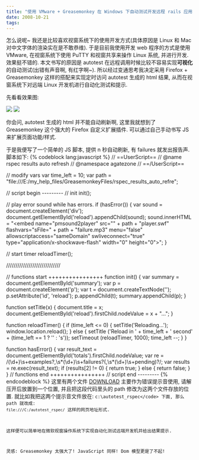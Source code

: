 ```yaml
---
title: "使用 VMware + Greasemonkey 在 Windows 下自动测试开发远程 rails 应用"
date: 2008-10-21
tags:
---
```


怎么说呢~ 我还是比较喜欢视窗系统下的使用开发方式(具体原因是 Linux 和 Mac 对中文字体的渲染实在是不敢恭维). 于是目前我使用开发 web 程序的方式是使用 VMware, 在视窗系统下使用 PuTTY 和视窗共享来操作 Linux 系统, 并进行开发. 效果挺不错的. 本文书写的原因是 autotest 在远程调用时候比较不容易实现<strong>可视化</strong>的自动测试(出错有声音啊, 有红字啊~). 所以经过变通思考我决定采用 Firefox + Greasemonkey 这样的搭配来实现定时访问 autotest 生成的 html 结果, 从而在视窗系统下对远端 Linux 开发机进行自动化测试和提示.

先看看效果图:

<img src="/images/archive/2008/10/rspec_linux_windows_layout.png" />

<img src="/images/archive/2008/10/rspec_linux_windows_result.png" />

你会问, autotest 生成的 html 并不能自动刷新啊, 这里我就想到了 Greasemonkey 这个强大的 Firefox 自定义扩展插件. 可以通过自己手动书写 JS 来扩展页面功能/样式.

于是我便写了一个简单的 JS 脚本, 提供 n 秒自动刷新, 有 failures 就发出报告声. 脚本如下:
{% codeblock lang:javascript %}
// ==UserScript==
// @name           rspec results auto refresh
// @namespace      agatezone
// ==/UserScript==

// modify vars
var time_left = 10;
var path = "file:///E:/my_help_files/GreasemonkeyFiles/rspec_results_auto_refre";

// script begin ---------
// init
init();

// play error sound while has errors.
if (hasError()) {
	var sound = document.createElement('div');
	document.getElementById('reload').appendChild(sound);
	sound.innerHTML = "<embed name=\"pmsound2player\" src=\"" + path + "player.swf\" flashvars=\"sFile=" + path + "failure.mp3\" menu=\"false\" allowscriptaccess=\"sameDomain\" swliveconnect=\"true\" type=\"application/x-shockwave-flash\" width=\"0\" height=\"0\">";
}

// start timer
reloadTimer();

/////////////////////////////

// functions start ++++++++++++++++
function init() {
	var summary = document.getElementById('summary');
	var p = document.createElement('p');
	var t = document.createTextNode('');
	p.setAttribute('id', 'reload');
	p.appendChild(t);
	summary.appendChild(p);
}

function setTitle(x) {
	document.title = x;
	document.getElementById('reload').firstChild.nodeValue = x + "...";
}

function reloadTimer() {
	if (time_left <= 0) {
		setTitle('Reloading...');
		window.location.reload();
	} else {
		setTitle ('Reload in ' + time_left + ' second' + (time_left == 1 ? '' : 's'));
		setTimeout (reloadTimer, 1000);
		time_left --;
	}
}

function hasError() {
	var result_text = document.getElementById('totals').firstChild.nodeValue;
	var re = /(\d+)\s+examples?,\s*(\d+)\s+failures?(,\s*(\d+)\s+pending)?/;
	var results = re.exec(result_text);
	if (results[2] != 0) {
		return true;
	} else {
		return false;
	}
}
// functions end ++++++++++++++++
// script end ---------
{% endcodeblock %}
这里有两个文件 <a href="http://www.box.net/shared/b828gsipa2">DOWNLOAD</a> 主要作为错误提示音使用, 请解压开后放置到一个位置, 并且把这段代码里头的 path 修改为这两个文件存放的位置. 就比如我把这两个提示音文件放在:
<code>c:\autotest_rspec\</code>
下面, 那么 path 就改成:
<code>file:///C:/autotest_rspec/</code>
这样的网页地址形式.

这样便可以简单地在微软视窗操作系统下实现自动化测试远端开发机并给出结果提示.

灵感: Greasemonkey 太强大了! JavaScript 同样! Dom 模型更是了不起!
